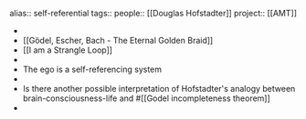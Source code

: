 alias:: self-referential
tags:: 
people:: [[Douglas Hofstadter]] 
project:: [[AMT]]

-
- [[Gödel, Escher, Bach - The Eternal Golden Braid]]
- [[I am a Strangle Loop]]
-
- The ego is a self-referencing system
-
- Is there another possible interpretation of Hofstadter's analogy between brain-consciousness-life and #[[Godel incompleteness theorem]]
-